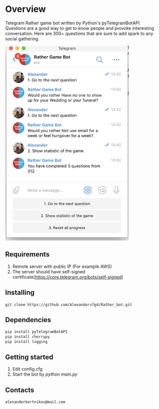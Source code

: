 # Overview

Telegram Rather game bot written by Python's pyTelegramBotAPI.
Questions are a good way to get to know people and provoke interesting conversation. Here are 300+ questions that are sure to add spark to any social gathering.

<img src="https://github.com/Alexandersfg4/pictures/blob/master/Screenshot%202020-09-26%20at%2013.42.25.png" height="627" width="398">

## Requirements
1. Remote server with public IP (For example AWS)
1. The server should have self-signed certificate(https://core.telegram.org/bots/self-signed)

## Installing
```
git clone https://github.com/Alexandersfg4/Rather_bot.git
```

## Dependencies
```
pip install pyTelegramBotAPI
pip install cherrypy
pip install logging
```
## Getting started
1. Edit config.cfg
1. Start the bot by *python main.py*

## Contacts
```
alexanderbortnikov@mail.com
```
